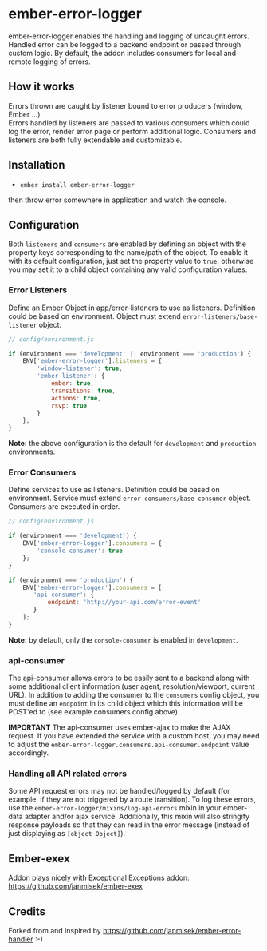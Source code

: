 # ember-error-logger

ember-error-logger enables the handling and logging of uncaught errors. Handled error can be logged to a backend endpoint or passed through custom logic. By default, the addon includes consumers for local and remote logging of errors.

## How it works
Errors thrown are caught by listener bound to error producers (window, Ember ...).  
Errors handled by listeners are passed to various consumers which could log the error, render error page or
perform additional logic. Consumers and listeners are both fully extendable and customizable.

## Installation

* `ember install ember-error-logger`

then throw error somewhere in application and watch the console.

## Configuration

Both `listeners` and `consumers` are enabled by defining an object with the property keys corresponding to the name/path of the object. To enable it with its default configuration, just set the property value to `true`, otherwise you may set it to a child object containing any valid configuration values.

### Error Listeners

Define an Ember Object in app/error-listeners to use as listeners.
Definition could be based on environment.
Object must extend `error-listeners/base-listener` object.

```javascript
// config/environment.js

if (environment === 'development' || environment === 'production') {
    ENV['ember-error-logger'].listeners = {
        'window-listener': true,
        'ember-listener': {
            ember: true,
            transitions: true,
            actions: true,
            rsvp: true
        }
    };
}
```
**Note:** the above configuration is the default for `development` and `production` environments.

### Error Consumers

Define services to use as listeners.
Definition could be based on environment.
Service must extend `error-consumers/base-consumer` object.
Consumers are executed in order.

```javascript
// config/environment.js

if (environment === 'development') {
    ENV['ember-error-logger'].consumers = {
        'console-consumer': true
    };
}

if (environment === 'production') {
    ENV['ember-error-logger'].consumers = [
       'api-consumer': {
           endpoint: 'http://your-api.com/error-event'
       }
    ];
}
```
**Note:** by default, only the `console-consumer` is enabled in `development`.

### api-consumer

The api-consumer allows errors to be easily sent to a backend along with some additional client information (user agent, resolution/viewport, current URL). In addition to adding the consumer to the `consumers` config object, you must define an `endpoint` in its child object which this information will be POST'ed to (see example consumers config above).

**IMPORTANT** The api-consumer uses ember-ajax to make the AJAX request. If you have extended the service with a custom host, you may need to adjust the `ember-error-logger.consumers.api-consumer.endpoint` value accordingly.

### Handling all API related errors

Some API request errors may not be handled/logged by default (for example, if they are not triggered by a route transition). To log these errors, use the `ember-error-logger/mixins/log-api-errors` mixin in your ember-data adapter and/or ajax service. Additionally, this mixin will also stringify response payloads so that they can read in the error message (instead of just displaying as `[object Object]`).

## Ember-exex

Addon plays nicely with Exceptional Exceptions addon: https://github.com/janmisek/ember-exex

## Credits

Forked from and inspired by https://github.com/janmisek/ember-error-handler :-)
